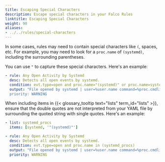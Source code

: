 ```yaml
---
title: Escaping Special Characters
description: Escape special characters in your Falco Rules
linktitle: Escaping Special Characters
weight: 90
aliases:
- ../../rules/special-characters
---
```


In some cases, rules may need to contain special characters like `(`, spaces, etc. For example, you may need to look for a `proc.name` of `(systemd)`, including the surrounding parentheses.

You can use `"` to capture these special characters. Here's an example:

```yaml
- rule: Any Open Activity by Systemd
  desc: Detects all open events by systemd.
  condition: evt.type=open and proc.name="(systemd)" or proc.name=systemd
  output: "File opened by systemd | user=%user.name command=%proc.cmdline file=%fd.name
  priority: WARNING
```

When including items in {{< glossary_tooltip text="lists" term_id="lists" >}}, ensure that the double quotes are not interpreted from your YAML file by surrounding the quoted string with single quotes. Here's an example:

```yaml
- list: systemd_procs
  items: [systemd, '"(systemd)"']

- rule: Any Open Activity by Systemd
  desc: Detects all open events by systemd.
  condition: evt.type=open and proc.name in (systemd_procs)
  output: "File opened by systemd | user=%user.name command=%proc.cmdline file=%fd.name"
  priority: WARNING
```
